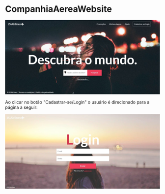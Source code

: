 # CompanhiaAereaWebsite
<img src="landing-page.JPG">
</br>
<p>Ao clicar no botão "Cadastrar-se/Login" o usuário é direcionado para a página a seguir:</p>
<img src="login-page.JPG">
